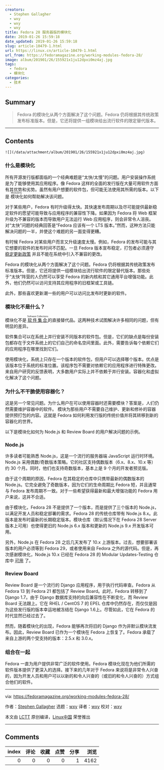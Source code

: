 ```yaml
---
creators:
  - Stephen Gallagher
  - wxy
  - wxy
  - wxy
title: Fedora 28 服务器版的模块化
date: 2019-01-26 15:59:18
date_updated: 2019-01-26 15:59:18
slug: article-10479-1.html
url: https://linux.cn/article-10479-1.html
url_from: https://fedoramagazine.org/working-modules-fedora-28/
image: album/201901/26/155921x1ju12dpxi0mz4aj.jpg
tags:
  - fedora
  - 模块化
categories:
  - 技术
---
```


## Summary

> Fedora 的模块化从两个方面解决了这个问题。Fedora 仍将根据其传统政策发布标准版本。但是，它还将提供一组模块给出流行软件的限定替代版本。

***

<!-- more -->

## Contents

`![](/data/attachment/album/201901/26/155921x1ju12dpxi0mz4aj.jpg)`

### 什么是模块化

所有开源发行版都面临的一个经典难题是“太快/太慢”的问题。用户安装操作系统是为了能够使用其应用程序。像 Fedora 这样的全面的发行版在大量可用软件方面有其优势和劣势。虽然有用户想要的软件包，但可能无法使用其所需的版本。以下是<ruby> 模块化 <rt>  Modularity </rt></ruby>如何帮助解决该问题。

对于某些用户，Fedora 有时升级得太快。其快速发布周期以及尽可能提供最新稳定软件的愿望可能导致与应用程序的兼容性下降。如果因为 Fedora 将 Web 框架升级为不兼容的版本而导致用户无法运行 Web 应用程序，则会非常令人沮丧。对“太快”问题的经典回答是“Fedora 应该有一个 LTS 版本。”然而，这种方法只能解决问题的一半，并使这个难题的另一面变得更糟。

有时候 Fedora 对某些用户而言又升级速度太慢。例如，Fedora 的发布可能与其它想要的软件的发布时间不匹配。一旦 Fedora 版本宣布稳定，打包者必须遵守 [稳定更新政策](https://fedoraproject.org/wiki/Updates_Policy#Stable_Releases) 并且不能在系统中引入不兼容的更改。

Fedora 的模块化从两个方面解决了这个问题。Fedora 仍将根据其传统政策发布标准版本。但是，它还将提供一组模块给出流行软件的限定替代版本。那些处于“太快”阵营的人仍然可以享受 Fedora 的新内核和其它通用平台增强功能。此外，他们仍然可以访问支持其应用程序的旧框架或工具链。

此外，那些喜欢更新潮一些的用户可以访问比发布时更新的软件。

### 模块化不是什么？

模块化不是 <ruby> <a href="https://www.softwarecollections.org/">  软件集合 </a> <rt>  Software Collections </rt></ruby> 的直接替代品。这两种技术试图解决许多相同的问题，但有明显的差异。

软件集合可以在系统上并行安装不同版本的软件包。但是，它们的缺点是每份安装包都存在于文件系统上的它们自己的命名空间里面。此外，需要告诉每个依赖它们的应用程序在哪里找到它们。

使用模块化，系统上只存在一个版本的软件包，但用户可以选择哪个版本。优点是该版本位于系统的标准位置。该程序包不需要对依赖它的应用程序进行特殊更改。来自用户研究的反馈表明，大多数用户实际上并不依赖于并行安装。容器化和虚拟化解决了这个问题。

### 为什么不干脆使用容器化？

这是另一个常见问题。为什么用户在可以使用容器时还需要模块？答案是，人们仍然需要维护容器中的软件。 模块为那些用户不需要自己维护、更新和修补的容器提供预打包的内容。这就是 Fedora 如何利用发行版的传统价值并将其转移到新的容器化的世界。

以下是模块化如何为 Node.js 和 Review Board 的用户解决问题的示例。

### Node.js

许多读者可能熟悉 Node.js，这是一个流行的服务器端 JavaScript 运行时环境。Node.js 采用偶数/奇数版本策略。它的社区支持偶数版本（6.x、8.x、10.x 等）约 30 个月。同时，他们也支持奇数版本，基本上是 9 个月的开发者预览版。

由于这个周期的原因，Fedora 在其稳定的仓库中只携带最新的偶数版本的 Node.js。它完全避免了奇数版本，因为它们的生命周期比 Fedora 短，并且通常与 Fedora 发布周期不一致。对于一些希望获得最新和最大增强功能的 Fedora 用户来说，这并不合适。

由于模块化，Fedora 28 不是提供了一个版本，而是提供了三个版本的 Node.js，以满足开发人员和稳定部署的需求。Fedora 28 的传统仓库带有 Node.js 8.x。此版本是发布时最新的长期稳定版本。模块仓库（默认情况下在 Fedora 28 Server 版本上可用）也使得更旧的 Node.js 6.x 版本和更新的 Node.js 9.x 开发版本可用。

另外，Node.js 在 Fedora 28 之后几天发布了 10.x 上游版本。过去，想要部署该版本的用户必须等到 Fedora 29，或者使用来自 Fedora 之外的源代码。但是，再次感谢模块化，Node.js 10.x 已经在 Fedora 28 的 Modular Updates-Testing 仓库中 [可用](https://bodhi.fedoraproject.org/updates/FEDORA-MODULAR-2018-2b0846cb86) 了。

### Review Board

Review Board 是一个流行的 Django 应用程序，用于执行代码审查。Fedora 从 Fedora 13 到 Fedora 21 都包括了 Review Board。此时，Fedora 转移到了 Django 1.7。由于 Django 数据库支持的向后兼容性在不断变化，而 Review Board 无法跟上。它在 RHEL / CentOS 7 的 EPEL 仓库中仍然存在，而仅仅是因为这些发行版的版本幸运地被冻结在 Django 1.6上。尽管如此，它在 Fedora 的时代显然已经过去了。

然而，随着模块化的出现，Fedora 能够再次将旧的 Django 作为非默认模块流发布。因此，Review Board 已作为一个模块在 Fedora 上恢复了。Fedora 承载了来自上游的两个受支持的版本：2.5.x 和 3.0.x。

### 组合在一起

Fedora 一直为用户提供非常广泛的软件使用。Fedora 模块化现在为他们所需的软件版本提供了更深入的选择。接下来的几年对于 Fedora 来说将是非常令人兴奋的，因为开发人员和用户可以以新的和令人兴奋的（或旧的和令人兴奋的）方式组合他们的软件。

---

via: <https://fedoramagazine.org/working-modules-fedora-28/>

作者：[Stephen Gallagher](https://fedoramagazine.org/author/sgallagh/) 选题：[wxy](https://github.com/wxy) 译者：[wxy](https://github.com/wxy) 校对：[wxy](https://github.com/wxy)

本文由 [LCTT](https://github.com/LCTT/TranslateProject) 原创编译，[Linux中国](https://linux.cn/) 荣誉推出

***

## Comments


|   index |   评论 |   收藏 |   点赞 |   分享 |   浏览 |
|--------:|-------:|-------:|-------:|-------:|-------:|
|       0 |      0 |      0 |      0 |      1 |   4162 |
